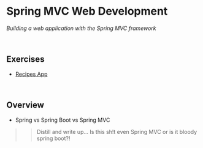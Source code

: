 # Spring MVC Web Development
*Building a web application with the Spring MVC framework*

<br>

## Exercises
* [Recipes App](./exercises/recipes) 

<br>

## Overview
* Spring vs Spring Boot vs Spring MVC
>> Distill and write up...
Is this sh!t even Spring MVC or is it bloody spring boot?!